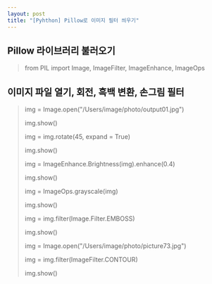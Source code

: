 ```yaml
---
layout: post
title: "[Pyhthon] Pillow로 이미지 필터 씌우기"
---
```


## Pillow 라이브러리 불러오기

> 
> from PIL import Image, ImageFilter, ImageEnhance, ImageOps

## 이미지 파일 열기, 회전, 흑백 변환, 손그림 필터
> img = Image.open("/Users/image/photo/output01.jpg")
>
> img.show()
> 
> img = img.rotate(45, expand = True)
>
> img.show()
> 
> img = ImageEnhance.Brightness(img).enhance(0.4)
>
> img.show()
> 
> 
> img = ImageOps.grayscale(img)
>
> img.show()
> 
> img = img.filter(Image.Filter.EMBOSS)
>
> img.show()
> 
> 
> img = Image.open("/Users/image/photo/picture73.jpg")
> 
> img = img.filter(ImageFilter.CONTOUR)
>
> img.show()
> 